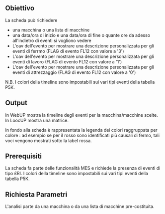 ## Obiettivo

La scheda può richiedere
* una macchina o una lista di macchine
* una data/ora di inizio e una data/ora di fine o quante ore da adesso all'indietro di eventi si vogliono vedere
* L'oav dell'evento per mostrare una descrizione personalizzata per gli eventi di ferrmo (FLAG di evento FL12 con valore a '3')
* L'oav dell'evento per mostrare una descrizione personalizzata per gli eventi di lavoro (FLAG di evento FL12 con valore a '1')
* L'oav dell'evento per mostrare una descrizione personalizzata per gli eventi di attrezzaggio (FLAG di evento FL12 con valore a '0')

N.B. I colori della timeline sono impostabili sui vari tipi eventi della tabella P5K.

## Output

In WebUP mostra la timeline degli eventi per la macchina/macchine scelte.
In LoocUP mostra una matrice.

In fondo alla scheda è rappresentata la legenda dei colori raggruppata per colore : ad esempio se per il rosso sono identificati più causali di fermo, tali voci vengono mostrati sotto la label rossa.

## Prerequisiti

La scheda fa parte delle funzionalità MES e richiede la presenza di eventi di tipo £RI. I colori della timeline sono impostabili sui vari tipi eventi della tabella P5K.


## Richiesta Parametri

L'analisi parte da una macchina o da una lista di macchine pre-costituita.
